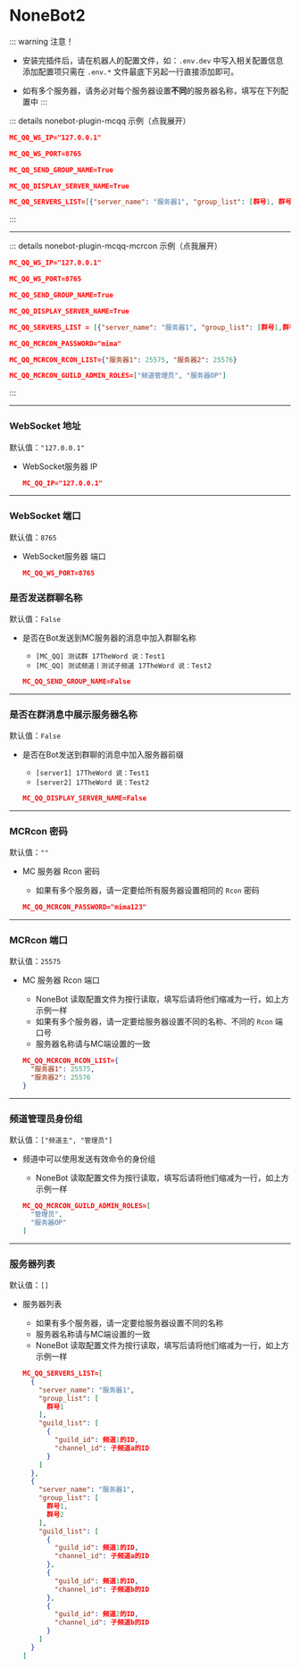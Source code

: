 # NoneBot2

::: warning 注意！
- 安装完插件后，请在机器人的配置文件，如：`.env.dev` 中写入相关配置信息  
添加配置项只需在 `.env.*` 文件最底下另起一行直接添加即可。

- 如有多个服务器，请务必对每个服务器设置**不同**的服务器名称，填写在下列配置中
:::

::: details nonebot-plugin-mcqq 示例（点我展开）

```json
MC_QQ_WS_IP="127.0.0.1"

MC_QQ_WS_PORT=8765

MC_QQ_SEND_GROUP_NAME=True

MC_QQ_DISPLAY_SERVER_NAME=True

MC_QQ_SERVERS_LIST=[{"server_name": "服务器1", "group_list": [群号1, 群号2], "guild_list": [{"guild_id": 频道1的ID, "channel_id": 子频道a的ID}]}]
```

:::

---

::: details nonebot-plugin-mcqq-mcrcon 示例（点我展开）

```json
MC_QQ_WS_IP="127.0.0.1"

MC_QQ_WS_PORT=8765

MC_QQ_SEND_GROUP_NAME=True

MC_QQ_DISPLAY_SERVER_NAME=True

MC_QQ_SERVERS_LIST = [{"server_name": "服务器1", "group_list": [群号1,群号2], "guild_list": [{"guild_id": 频道1的ID, "channel_id": 子频道a的ID}]}]

MC_QQ_MCRCON_PASSWORD="mima"

MC_QQ_MCRCON_RCON_LIST={"服务器1": 25575, "服务器2": 25576}

MC_QQ_MCRCON_GUILD_ADMIN_ROLES=["频道管理员", "服务器OP"]
```

:::


---

### WebSocket 地址

默认值：`"127.0.0.1"`

- WebSocket服务器 IP

  ```json
  MC_QQ_IP="127.0.0.1"
  ```

---

### WebSocket 端口

默认值：`8765`

- WebSocket服务器 端口

  ```json
  MC_QQ_WS_PORT=8765
  ```

### 是否发送群聊名称

默认值：`False`

- 是否在Bot发送到MC服务器的消息中加入群聊名称
    - `[MC_QQ] 测试群 17TheWord 说：Test1`
    - `[MC_QQ] 测试频道丨测试子频道 17TheWord 说：Test2`

  ```json
  MC_QQ_SEND_GROUP_NAME=False
  ```

---

### 是否在群消息中展示服务器名称

默认值：`False`

- 是否在Bot发送到群聊的消息中加入服务器前缀
    - `[server1] 17TheWord 说：Test1`
    - `[server2] 17TheWord 说：Test2`

  ```json
  MC_QQ_DISPLAY_SERVER_NAME=False
  ```

---

### MCRcon 密码

默认值：`""`

- MC 服务器 Rcon 密码
  - 如果有多个服务器，请一定要给所有服务器设置相同的 `Rcon` 密码

  ```json
  MC_QQ_MCRCON_PASSWORD="mima123"
  ```

---

### MCRcon 端口

默认值：`25575`

- MC 服务器 Rcon 端口
  - NoneBot 读取配置文件为按行读取，填写后请将他们缩减为一行，如上方示例一样
  - 如果有多个服务器，请一定要给服务器设置不同的名称、不同的 `Rcon` 端口号
  - 服务器名称请与MC端设置的一致

  ```json
  MC_QQ_MCRCON_RCON_LIST={
    "服务器1": 25575,
    "服务器2": 25576
  }
  ```

---

### 频道管理员身份组

默认值：`["频道主", "管理员"]`

- 频道中可以使用发送有效命令的身份组
    - NoneBot 读取配置文件为按行读取，填写后请将他们缩减为一行，如上方示例一样

  ```json
  MC_QQ_MCRCON_GUILD_ADMIN_ROLES=[
    "管理员",
    "服务器OP"
  ]
  ```

---

### 服务器列表

默认值：`[]`

- 服务器列表
    - 如果有多个服务器，请一定要给服务器设置不同的名称
    - 服务器名称请与MC端设置的一致
    - NoneBot 读取配置文件为按行读取，填写后请将他们缩减为一行，如上方示例一样

  ```json
  MC_QQ_SERVERS_LIST=[
    {
      "server_name": "服务器1",
      "group_list": [
        群号1
      ],
      "guild_list": [
        {
          "guild_id": 频道1的ID,
          "channel_id": 子频道a的ID
        }
      ]
    },
    {
      "server_name": "服务器1",
      "group_list": [
        群号1,
        群号2
      ],
      "guild_list": [
        {
          "guild_id": 频道1的ID,
          "channel_id": 子频道a的ID
        },
        {
          "guild_id": 频道1的ID,
          "channel_id": 子频道b的ID
        },
        {
          "guild_id": 频道2的ID,
          "channel_id": 子频道b的ID
        }
      ]
    }
  ]
  ```
